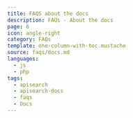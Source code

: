 ```yaml
---
title: FAQS about the docs
description: FAQs - About the docs
page: 6
icon: angle-right
category: FAQs
template: one-column-with-toc.mustache
source: faqs/docs.md
languages: 
  - js
  - php
tags:
  - apisearch
  - apisearch-docs
  - faqs
  - Docs
---
```

